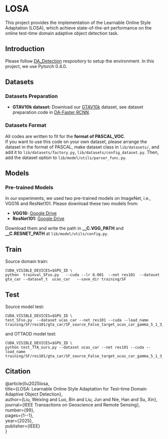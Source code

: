 # LOSA
This project provides the implementation of the Learnable Online Style Adaptation (LOSA), which achieve state-of-the-art performance on the online test-time domain adaptive object detection task.

## Introduction
Please follow [DA_Detection](https://github.com/VisionLearningGroup/DA_Detection.git) respository to setup the environment. In this project, we use Pytorch 0.4.0. 

## Datasets
### Datasets Preparation
* **GTAV10k dataset:** Download our [GTAV10k](https://drive.google.com/file/d/1dlGy5L7ko_I8qdPRTWhK5wc1Z-VXfK7a/view) dataset, see dataset preparation code in [DA-Faster RCNN](https://github.com/yuhuayc/da-faster-rcnn/tree/master/prepare_data).


### Datasets Format
All codes are written to fit for the **format of PASCAL_VOC**.  
If you want to use this code on your own dataset, please arrange the dataset in the format of PASCAL, make dataset class in ```lib/datasets/```, and add it to ```lib/datasets/factory.py```, ```lib/datasets/config_dataset.py```. Then, add the dataset option to ```lib/model/utils/parser_func.py```.

## Models
### Pre-trained Models
In our experiments, we used two pre-trained models on ImageNet, i.e., VGG16 and ResNet101. Please download these two models from:
* **VGG16:** [Google Drive](https://drive.google.com/file/d/1KyZZi_GQq6x6PqO-3MKPC1OB5VlBIQx8/view?usp=sharing)
* **ResNet101:** [Google Drive](https://drive.google.com/file/d/1UuoXgslnA4Y-ZoyW0d2jViTkRl6HnHIC/view?usp=sharing)

Download them and write the path in **__C.VGG_PATH** and **__C.RESNET_PATH** at ```lib/model/utils/config.py```.

## Train
Source domain train:
```
CUDA_VISIBLE_DEVICES=$GPU_ID \
python  trainval_SFso.py   --cuda --lr 0.001  --net res101  --dataset gta_car --dataset_t  ucas_car   --save_dir training/SF
```
## Test
Source model test:
```
CUDA_VISIBLE_DEVICES=$GPU_ID \
test_SFso.py  --dataset ucas_car --net res101 --cuda --load_name training/SF/res101/gta_car/SF_source_False_target_ucas_car_gamma_5_1_3_9999.pth
```
and OTTAOD model test:
```
CUDA_VISIBLE_DEVICES=$GPU_ID \
python test_TTA_ours.py --dataset ucas_car --net res101 --cuda --load_name training/SF/res101/gta_car/SF_source_False_target_ucas_car_gamma_5_1_3_9999.pth
```
## Citation
@article{liu2025losa,<br>
  title={LOSA: Learnable Online Style Adaptation for Test-time Domain Adaptive Object Detection},<br>
  author={Liu, Weixing and Luo, Bin and Liu, Jun and Nie, Han and Su, Xin},<br>
  journal={IEEE Transactions on Geoscience and Remote Sensing},<br>
  number={99},<br>
  pages={1--1},<br>
  year={2025},<br>
  publisher={IEEE}<br>
}

